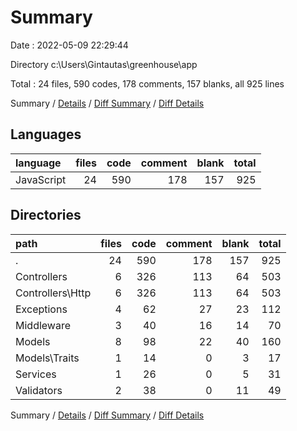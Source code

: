 # Summary

Date : 2022-05-09 22:29:44

Directory c:\Users\Gintautas\greenhouse\app

Total : 24 files,  590 codes, 178 comments, 157 blanks, all 925 lines

Summary / [Details](details.md) / [Diff Summary](diff.md) / [Diff Details](diff-details.md)

## Languages
| language | files | code | comment | blank | total |
| :--- | ---: | ---: | ---: | ---: | ---: |
| JavaScript | 24 | 590 | 178 | 157 | 925 |

## Directories
| path | files | code | comment | blank | total |
| :--- | ---: | ---: | ---: | ---: | ---: |
| . | 24 | 590 | 178 | 157 | 925 |
| Controllers | 6 | 326 | 113 | 64 | 503 |
| Controllers\Http | 6 | 326 | 113 | 64 | 503 |
| Exceptions | 4 | 62 | 27 | 23 | 112 |
| Middleware | 3 | 40 | 16 | 14 | 70 |
| Models | 8 | 98 | 22 | 40 | 160 |
| Models\Traits | 1 | 14 | 0 | 3 | 17 |
| Services | 1 | 26 | 0 | 5 | 31 |
| Validators | 2 | 38 | 0 | 11 | 49 |

Summary / [Details](details.md) / [Diff Summary](diff.md) / [Diff Details](diff-details.md)